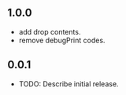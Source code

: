 ## 1.0.0
* add drop contents.
* remove debugPrint codes.

## 0.0.1

* TODO: Describe initial release.
